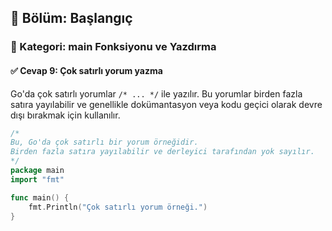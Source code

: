 ## 📘 Bölüm: Başlangıç  
### 🔹 Kategori: main Fonksiyonu ve Yazdırma  
#### ✅ Cevap 9: Çok satırlı yorum yazma

Go'da çok satırlı yorumlar `/* ... */` ile yazılır. Bu yorumlar birden fazla satıra yayılabilir ve genellikle dokümantasyon veya kodu geçici olarak devre dışı bırakmak için kullanılır.

```go
/*
Bu, Go'da çok satırlı bir yorum örneğidir.
Birden fazla satıra yayılabilir ve derleyici tarafından yok sayılır.
*/
package main
import "fmt"

func main() {
    fmt.Println("Çok satırlı yorum örneği.")
}
```

